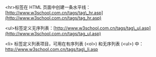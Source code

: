 &lt;hr&gt;标签在 HTML 页面中创建一条水平线：[http://www.w3school.com.cn/tags/tag\_hr.asp](http://www.w3school.com.cn/tags/tag_hr.asp)

&lt;ul&gt;标签定义无序列表：[http://www.w3school.com.cn/tags/tag\_ul.asp](http://www.w3school.com.cn/tags/tag_ul.asp)

&lt;li&gt; 标签定义列表项目，可用在有序列表 \(&lt;ol&gt;\) 和无序列表 \(&lt;ul&gt;\) 中：http://www.w3school.com.cn/tags/tag\_li.asp

